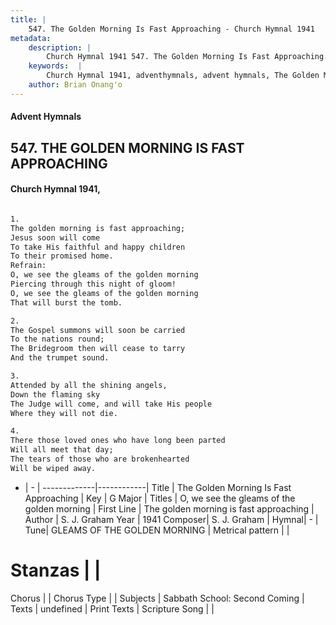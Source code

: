 ```yaml
---
title: |
    547. The Golden Morning Is Fast Approaching - Church Hymnal 1941
metadata:
    description: |
        Church Hymnal 1941 547. The Golden Morning Is Fast Approaching.  The golden morning is fast approaching;  Jesus soon will come  To take His faithful and happy children  To their promised home.  
    keywords:  |
        Church Hymnal 1941, adventhymnals, advent hymnals, The Golden Morning Is Fast Approaching, The golden morning is fast approaching. O, we see the gleams of the golden morning 
    author: Brian Onang'o
---
```


#### Advent Hymnals
## 547. THE GOLDEN MORNING IS FAST APPROACHING
####  Church Hymnal 1941,

```txt

1.
The golden morning is fast approaching; 
Jesus soon will come 
To take His faithful and happy children 
To their promised home. 
Refrain:
O, we see the gleams of the golden morning 
Piercing through this night of gloom! 
O, we see the gleams of the golden morning 
That will burst the tomb. 

2.
The Gospel summons will soon be carried 
To the nations round; 
The Bridegroom then will cease to tarry 
And the trumpet sound. 

3.
Attended by all the shining angels, 
Down the flaming sky 
The Judge will come, and will take His people 
Where they will not die. 

4.
There those loved ones who have long been parted 
Will all meet that day; 
The tears of those who are brokenhearted 
Will be wiped away.

```

- |   -  |
-------------|------------|
Title | The Golden Morning Is Fast Approaching |
Key | G Major |
Titles | O, we see the gleams of the golden morning  |
First Line | The golden morning is fast approaching |
Author | S. J. Graham
Year | 1941
Composer| S. J. Graham |
Hymnal|  - |
Tune| GLEAMS OF THE GOLDEN MORNING |
Metrical pattern | |
# Stanzas |  |
Chorus |  |
Chorus Type |  |
Subjects | Sabbath School:  Second Coming |
Texts | undefined |
Print Texts | 
Scripture Song |  |
    
